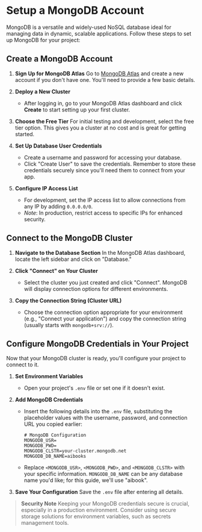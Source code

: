 # Setup a MongoDB Account

MongoDB is a versatile and widely-used NoSQL database ideal for managing data in dynamic, scalable applications. Follow these steps to set up MongoDB for your project:

## Create a MongoDB Account

1. **Sign Up for MongoDB Atlas**
   Go to [MongoDB Atlas](https://account.mongodb.com/account/login) and create a new account if you don't have one. You'll need to provide a few basic details.

1. **Deploy a New Cluster**
   - After logging in, go to your MongoDB Atlas dashboard and click **Create** to start setting up your first cluster.

1. **Choose the Free Tier**
   For initial testing and development, select the free tier option. This gives you a cluster at no cost and is great for getting started.

1. **Set Up Database User Credentials**
   - Create a username and password for accessing your database.
   - Click "Create User" to save the credentials. Remember to store these credentials securely since you'll need them to connect from your app.

1. **Configure IP Access List**
   - For development, set the IP access list to allow connections from any IP by adding `0.0.0.0/0`.
   - *Note*: In production, restrict access to specific IPs for enhanced security.

## Connect to the MongoDB Cluster

1. **Navigate to the Database Section**
   In the MongoDB Atlas dashboard, locate the left sidebar and click on "Database."

1. **Click "Connect" on Your Cluster**
   - Select the cluster you just created and click "Connect". MongoDB will display connection options for different environments.

1. **Copy the Connection String (Cluster URL)**
   - Choose the connection option appropriate for your environment (e.g., "Connect your application") and copy the connection string (usually starts with `mongodb+srv://`).

## Configure MongoDB Credentials in Your Project

Now that your MongoDB cluster is ready, you'll configure your project to connect to it.

1. **Set Environment Variables**
   - Open your project's `.env` file or set one if it doesn't exist.

1. **Add MongoDB Credentials**
   - Insert the following details into the `.env` file, substituting the placeholder values with the username, password, and connection URL you copied earlier:
     ```plaintext
     # MongoDB Configuration
     MONGODB_USR=
     MONGODB_PWD=
     MONGODB_CLSTR=your-cluster.mongodb.net
     MONGODB_DB_NAME=aibooks
     ```
   - Replace `<MONGODB_USR>`, `<MONGODB_PWD>`, and `<MONGODB_CLSTR>` with your specific information. `MONGODB_DB_NAME` can be any database name you'd like; for this guide, we'll use "aibook".

1. **Save Your Configuration**
   Save the `.env` file after entering all details.

> **Security Note**
> Keeping your MongoDB credentials secure is crucial, especially in a production environment. Consider using secure storage solutions for environment variables, such as secrets management tools.

